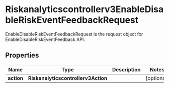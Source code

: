 

# Riskanalyticscontrollerv3EnableDisableRiskEventFeedbackRequest

EnableDisableRiskEventFeedbackRequest is the request object for EnableDisableRiskEventFeedback API.

## Properties

| Name | Type | Description | Notes |
|------------ | ------------- | ------------- | -------------|
|**action** | **Riskanalyticscontrollerv3Action** |  |  [optional] |



